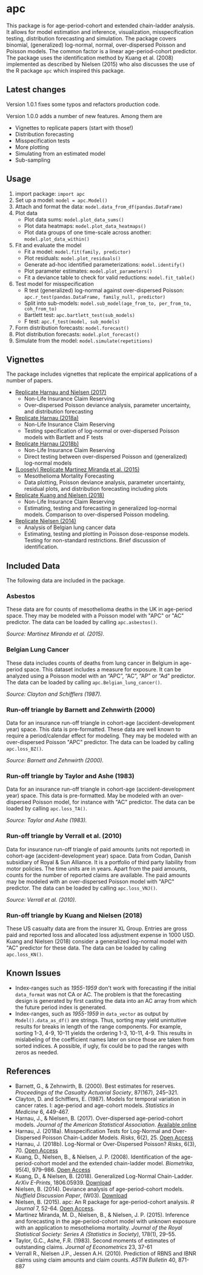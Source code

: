 # apc

This package is for age-period-cohort and extended chain-ladder analysis. It allows for model estimation and inference, visualization, misspecification testing, distribution forecasting and simulation. The package covers binomial, (generalized) log-normal, normal, over-dispersed Poisson and Poisson models. The common factor is a linear age-period-cohort predictor. The package uses the identification method by Kuang et al. (2008) implemented as described by Nielsen (2015) who also discusses the use of the R package ``apc`` which inspired this package.

## Latest changes

Version 1.0.1 fixes some typos and refactors production code.

Version 1.0.0 adds a number of new features. Among them are

* Vignettes to replicate papers (start with those!)
* Distribution forecasting
* Misspecification tests
* More plotting
* Simulating from an estimated model
* Sub-sampling

## Usage

1. import package: ``import apc``
2. Set up a model: ``model = apc.Model()``
3. Attach and format the data: ``model.data_from_df(pandas.DataFrame)``
4. Plot data
   * Plot data sums: ``model.plot_data_sums()``
   * Plot data heatmaps: ``model.plot_data_heatmaps()``
   * Plot data groups of one time-scale across another: ``model.plot_data_within()``
5. Fit and evaluate the model
   * Fit a model: ``model.fit(family, predictor)``
   * Plot residuals: ``model.plot_residuals()``
   * Generate ad-hoc identified parameterizations: ``model.identify()``
   * Plot parameter estimates: ``model.plot_parameters()``
   * Fit a deviance table to check for valid reductions: ``model.fit_table()``
6. Test model for misspecification
   * R test (generalized) log-normal against over-dispersed Poisson: ``apc.r_test(pandas.DataFrame, family_null, predictor)``
   * Split into sub-models: ``model.sub_model(age_from_to, per_from_to, coh_from_to)``
   * Bartlett test: ``apc.bartlett_test(sub_models)``
   * F test: ``apc.f_test(model, sub_models)``
7. Form distribution forecasts: ``model.forecast()``
8. Plot distribution forecasts: ``model.plot_forecast()``
9. Simulate from the model: ``model.simulate(repetitions)``

## Vignettes

The package includes vignettes that replicate the empirical applications of a number of papers.

* [Replicate Harnau and Nielsen (2017)](https://github.com/JonasHarnau/apc/blob/master/apc/vignettes/vignette_over_dispersed_apc.ipynb)
  * Non-Life Insurance Claim Reserving
  * Over-dispersed Poisson deviance analysis, parameter uncertainty, and distribution forecasting
* [Replicate Harnau (2018a)](https://github.com/JonasHarnau/apc/blob/master/apc/vignettes/vignette_misspecification.ipynb)
  * Non-Life Insurance Claim Reserving
  * Testing specification of log-normal or over-dispersed Poisson models with Bartlett and F tests
* [Replicate Harnau (2018b)](https://github.com/JonasHarnau/apc/blob/master/apc/vignettes/vignette_ln_vs_odp.ipynb)
  * Non-Life Insurance Claim Reserving
  * Direct testing between over-dispersed Poisson and (generalized) log-normal models
* [(Loosely) Replicate Martinez Miranda et al. (2015)](https://github.com/JonasHarnau/apc/blob/master/apc/vignettes/vignette_mesothelioma.ipynb)
  * Mesothelioma Mortality Forecasting
  * Data plotting, Poisson deviance analysis, parameter uncertainty, residual plots, and distribution forecasting including plots
* [Replicate Kuang and Nielsen (2018)](https://github.com/JonasHarnau/apc/blob/master/apc/vignettes/vignette_generalized_log_normal.ipynb)
  * Non-Life Insurance Claim Reserving
  * Estimating, testing and forecasting in generalized log-normal models. Comparison to over-dispersed Poisson modeling.
* [Replicate Nielsen (2014)](https://github.com/JonasHarnau/apc/blob/master/apc/vignettes/vignette_deviance_analysis.ipynb)
  * Analysis of Belgian lung cancer data
  * Estimating, testing and plotting in Poisson dose-response models. Testing for non-standard restrictions. Brief discussion of identification.

## Included Data

The following data are included in the package.

### Asbestos

These data are for counts of mesothelioma deaths in the UK in age-period space. They may be modeled with a Poisson model with "APC" or "AC" predictor. The data can be loaded by calling ``apc.asbestos()``.

*Source: Martinez Miranda et al. (2015).*

### Belgian Lung Cancer

These data includes counts of deaths from lung cancer in Belgium in age-period space. This dataset includes a measure for exposure. It can be analyzed using a Poisson model with an “APC”, “AC”, “AP” or “Ad” predictor. The data can be loaded by calling ``apc.Belgian_lung_cancer()``.

*Source: Clayton and Schifflers (1987).*

### Run-off triangle by Barnett and Zehnwirth (2000)

Data for an insurance run-off triangle in cohort-age (accident-development year) space. This data is pre-formatted. These data are well known to require a period/calendar effect for modeling. They may be modeled with an over-dispersed Poisson "APC" predictor. The data can be loaded by calling ``apc.loss_BZ()``.

*Source: Barnett and Zehnwirth (2000).*

### Run-off triangle by Taylor and Ashe (1983)

Data for an insurance run-off triangle in cohort-age (accident-development year) space. This data is pre-formatted.
May be modeled with an over-dispersed Poisson model, for instance with "AC" predictor. The data can be loaded by calling ``apc.loss_TA()``.

*Source: Taylor and Ashe (1983).*

### Run-off triangle by Verrall et al. (2010)

Data for insurance run-off triangle of paid amounts (units not reported) in cohort-age (accident-development year) space.
Data from Codan, Danish subsidiary of Royal & Sun Alliance.
It is a portfolio of third party liability from motor policies. The time units are in years.
Apart from the paid amounts, counts for the number of reported claims are available. The paid amounts may be modeled with an over-dispersed Poisson model with "APC" predictor. The data can be loaded by calling ``apc.loss_VNJ()``.

*Source: Verrall et al. (2010).*

### Run-off triangle by Kuang and Nielsen (2018)

These US casualty data are from the insurer XL Group. Entries are gross paid and reported loss and allocated loss adjustment expense in 1000 USD. Kuang and Nielsen (2018) consider a generalized log-normal model with "AC" predictor for these data. The data can be loaded by calling ``apc.loss_KN()``.

## Known Issues

* Index-ranges such as _1955-1959_ don't work with forecasting if the initial ``data_format`` was not CA or AC. The problem is that the forecasting design is generated by first casting the data into an AC array from which the future period index is generated.
* Index-ranges, such as _1955-1959_ in ``data_vector`` as output by ``Model().data_as_df()`` are strings. Thus, sorting may yield unintuitive results for breaks in length of the range components. For example, sorting 1-3, 4-9, 10-11 yields the ordering 1-3, 10-11, 4-9. This results in mislabeling of the coefficient names later on since those are taken from sorted indices. A possible, if ugly, fix could be to pad the ranges with zeros as needed.

## References

* Barnett, G., & Zehnwirth, B. (2000). Best estimates for reserves. *Proceedings of the Casualty Actuarial Society*, 87(167), 245–321.
* Clayton, D. and Schifflers, E. (1987). Models for temporal variation in cancer rates. I: age-period and age-cohort models. *Statistics in Medicine* 6, 449-467.
* Harnau, J., & Nielsen, B. (2017). Over-dispersed age-period-cohort models. *Journal of the American Statistical Association*. [Available online](https://doi.org/10.1080/01621459.2017.1366908)
* Harnau, J. (2018a). Misspecification Tests for Log-Normal and Over-Dispersed Poisson Chain-Ladder Models. *Risks*, 6(2), 25. [Open Access](https://doi.org/10.3390/RISKS6020025)
* Harnau, J. (2018b). Log-Normal or Over-Dispersed Poisson? *Risks*, 6(3), 70. [Open Access](https://doi.org/10.3390/RISKS6030070)
* Kuang, D., Nielsen, B., & Nielsen, J. P. (2008). Identification of the age-period-cohort model and the extended chain-ladder model. *Biometrika*, 95(4), 979–986. [Open Access](https://doi.org/10.1093/biomet/asn026)
* Kuang, D., & Nielsen, B. (2018). Generalized Log-Normal Chain-Ladder. *ArXiv E-Prints*, 1806.05939. [Download](http://arxiv.org/abs/1806.05939)
* Nielsen, B. (2014). Deviance analysis of age-period-cohort models. *Nuffield Discussion Paper*, (W03). [Download](http://www.nuffield.ox.ac.uk/economics/papers/2014/apc_deviance.pdf)
* Nielsen, B. (2015). apc: An R package for age-period-cohort analysis. *R Journal* 7, 52-64. [Open Access](https://journal.r-project.org/archive/2015-2/nielsen.pdf).
* Martinez Miranda, M. D., Nielsen, B., & Nielsen, J. P. (2015). Inference and forecasting in the age-period-cohort model with unknown exposure with an application to mesothelioma mortality. *Journal of the Royal Statistical Society: Series A (Statistics in Society)*, 178(1), 29–55.
* Taylor, G.C., Ashe, F.R. (1983). Second moments of estimates of outstanding claims. *Journal of Econometrics* 23, 37-61
* Verrall R., Nielsen J.P., Jessen A.H. (2010). Prediction of RBNS and IBNR claims using claim amounts and claim counts. *ASTIN Bulletin* 40, 871-887